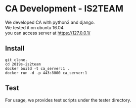 # CA Development - IS2TEAM

We developed CA with python3 and django.  
We tested it on ubuntu 16.04.  
you can access server at https://127.0.0.1/  

## Install
```
git clone.
cd 2019s-is2team
docker build -t ca_server:1 .
docker run -d -p 443:8000 ca_server:1
```

## Test

For usage, we provides test scripts under the tester directory.

